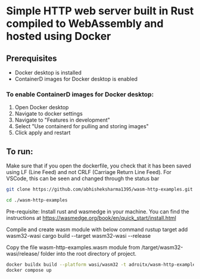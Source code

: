 # Simple HTTP web server built in Rust compiled to WebAssembly and hosted using Docker

## Prerequisites
- Docker desktop is installed
- ContainerD images for Docker desktop is enabled

### To enable ContainerD images for Docker desktop:
1. Open Docker desktop
2. Navigate to docker settings
3. Navigate to "Features in development"
4. Select "Use containerd for pulling and storing images"
5. Click apply and restart

## To run:
Make sure that if you open the dockerfile, you check that it has been saved using LF (Line Feed) and not CRLF (Carriage Return Line Feed). For VSCode, this can be seen and changed through the status bar

```bash
git clone https://github.com/abhisheksharma1395/wasm-http-examples.git

cd ./wasm-http-examples
```
Pre-requisite:
Install rust and wasmedge in your machine.
You can find the instructions at https://wasmedge.org/book/en/quick_start/install.html  

Compile and create wasm module with below command
rustup target add wasm32-wasi
cargo build --target wasm32-wasi --release

Copy the file wasm-http-examples.wasm module from /target/wasm32-wasi/release/ folder into the root directory of project.

```bash
docker buildx build --platform wasi/wasm32 -t adroitx/wasm-http-examples.
docker compose up
```



